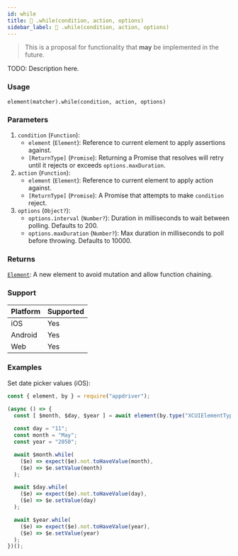 ```yaml
---
id: while
title: 🔬 .while(condition, action, options)
sidebar_label: 🔬 .while(condition, action, options)
---
```


> This is a proposal for functionality that **may** be implemented in the future.

TODO: Description here.

### Usage

```text
element(matcher).while(condition, action, options)
```

### Parameters

1. `condition` (`Function`):
    - `element` (`Element`): Reference to current element to apply assertions against.
    - `[ReturnType]` (`Promise`): Returning a Promise that resolves will retry until it rejects or exceeds `options.maxDuration`.
2. `action` (`Function`):
    - `element` (`Element`): Reference to current element to apply action against.
    - `[ReturnType]` (`Promise`): A Promise that attempts to make `condition` reject.
3. `options` (`Object?`):
    - `options.interval` (`Number?`): Duration in milliseconds to wait between polling. Defaults to 200.
    - `options.maxDuration` (`Number?`): Max duration in milliseconds to poll before throwing. Defaults to 10000.

### Returns

[`Element`](../../element.md): A new element to avoid mutation and allow function chaining.

### Support

| Platform | Supported |
| -------- | --------- |
| iOS      | Yes       |
| Android  | Yes       |
| Web      | Yes       |

### Examples

Set date picker values (iOS):

```javascript
const { element, by } = require("appdriver");

(async () => {
  const [ $month, $day, $year ] = await element(by.type("XCUIElementTypePickerWheel"));
  
  const day = "11";
  const month = "May";
  const year = "2050";

  await $month.while(
    ($e) => expect($e).not.toHaveValue(month),
    ($e) => $e.setValue(month)
  );

  await $day.while(
    ($e) => expect($e).not.toHaveValue(day),
    ($e) => $e.setValue(day)
  );

  await $year.while(
    ($e) => expect($e).not.toHaveValue(year),
    ($e) => $e.setValue(year)
  );
})();
```